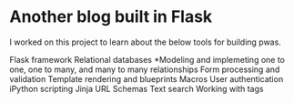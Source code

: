 # Another blog built in Flask

I worked on this project to learn about the below tools for building pwas.

Flask framework
Relational databases
\*Modeling and implemeting one to one, one to many, and many to many relationships
Form processing and validation
Template rendering and blueprints
Macros
User authentication
iPython
scripting
Jinja
URL Schemas
Text search
Working with tags
